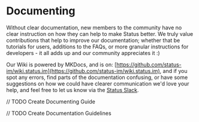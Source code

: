 # Documenting

Without clear documentation, new members to the community have no clear instruction on how they can help to make Status better. We truly value contributions that help to improve our documentation; whether that be tutorials for users, additions to the FAQs, or more granular instructions for developers - it all adds up and our community appreciates it :)

Our Wiki is powered by MKDocs, and is on: [https://github.com/status-im/wiki.status.im](https://github.com/status-im/wiki.status.im), and if you spot any errors, find parts of the documentation confusing, or have some suggestions on how we could have clearer communication we'd love your help, and feel free to let us know via the [Status Slack](http://slack.status.im).

// TODO Create Documenting Guide

// TODO Create Documentation Guidelines